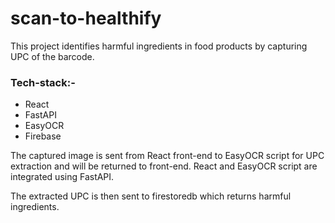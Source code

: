 # scan-to-healthify

This project identifies harmful ingredients in food products by capturing UPC of the barcode.

### Tech-stack:-
- React
- FastAPI
- EasyOCR
- Firebase

The captured image is sent from React front-end to EasyOCR script for UPC extraction and will be returned to front-end. React and EasyOCR script are integrated using FastAPI. 

The extracted UPC is then sent to firestoredb which returns harmful ingredients.
